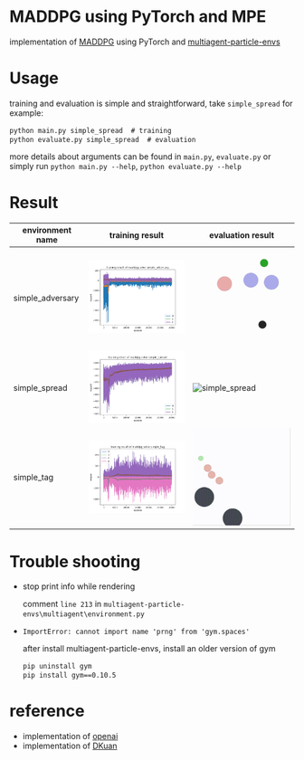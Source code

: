# MADDPG using PyTorch and MPE

implementation of [MADDPG](https://arxiv.org/pdf/1706.02275.pdf) using PyTorch
and [multiagent-particle-envs](https://github.com/openai/multiagent-particle-envs)

# Usage

training and evaluation is simple and straightforward, take `simple_spread` for example:

```shell
python main.py simple_spread  # training
python evaluate.py simple_spread  # evaluation
```

more details about arguments can be found in `main.py`, `evaluate.py`
or simply run `python main.py --help`, `python evaluate.py --help`

# Result

|  environment name   | training result  |  evaluation result  |
|  ----  | ----  | ---  |
| simple_adversary  | ![simple_adversary](archive/simple_adversary.png) | ![simple_adversary](archive/simple_adversary.gif) | 
| simple_spread  | ![simple_spread](archive/simple_spread.png) | ![simple_spread](archive/simple_spread.gif) | 
| simple_tag  | ![simple_tag](archive/simple_tag.png) | ![simple_tag](archive/simple_tag.gif) | 

# Trouble shooting

- stop print info while rendering

  comment `line 213` in `multiagent-particle-envs\multiagent\environment.py`

- `ImportError: cannot import name 'prng' from 'gym.spaces'`

  after install multiagent-particle-envs, install an older version of gym

  ```shell
  pip uninstall gym
  pip install gym==0.10.5
  ```

# reference

- implementation of [openai](https://github.com/openai/maddpg)
- implementation of [DKuan](https://github.com/DKuan/MADDPG_torch)
